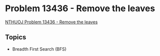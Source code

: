 # Problem 13436 - Remove the leaves
[NTHUOJ Problem 13436 - Remove the leaves](https://acm.cs.nthu.edu.tw/problem/13436/)

## Topics
- Breadth First Search (BFS)